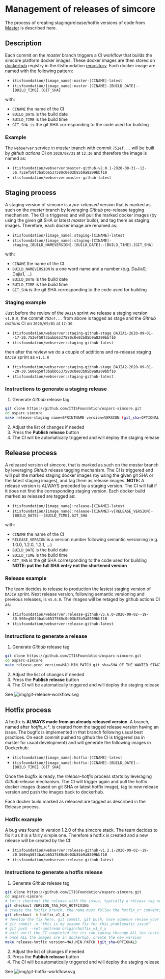 # Management of releases of simcore

The process of creating staging/release/hotfix versions of code from [Master](https://github.com/ITISFoundation/osparc-simcore/tree/master) is described here.

## Description

Each commit on the *master* branch triggers a CI workflow that builds the simcore platform docker images.
These docker images are then stored on [dockerhub](https://hub.docker.com/repositories/itisfoundation) registry in the itisfoundation [repository](https://hub.docker.com/repositories/itisfoundation).
Each docker image are named with the following pattern:

- ``itisfoundation/[image_name]:master-[CINAME]-latest``
- ``itisfoundation/[image_name]:master-[CINAME]-[BUILD_DATE]--[BUILD_TIME].[GIT_SHA]``

with:

- ``CINAME`` the name of the CI
- ``BUILD_DATE`` is the build date
- ``BUILD_TIME`` is the build time
- ``GIT_SHA is`` the git SHA corresponding to the code used for building

### Example

The ``webserver`` service in *master* branch with commit ``752ef...`` will be built by *github actions*  CI on ``2020/08/31`` at ``12:36`` and therefore the image is named as:

- ``itisfoundation/webserver:master-github-v2.0.1-2020-08-31--12-36.752ef50f3babb6537580c0e03b85b9a8209bbf10``
- ``itisfoundation/webserver:master-github-latest``

## Staging process

A staging version of simcore is a *pre-released* version that is marked as such on the *master* branch by leveraging *Github*  pre-release tagging mechanism. The CI is triggered and will pull the marked docker images (by using the given git SHA or latest *master* build), and tag them as staging images.
Therefore, each docker image are renamed as:

- ``itisfoundation/[image_name]:staging-[CINAME]-latest``
- ``itisfoundation/[image_name]:staging-[CINAME]-staging_[BUILD_NAMEVERSION]-[BUILD_DATE]--[BUILD_TIME].[GIT_SHA]``

with:

- ``CINAME`` the name of the CI
- ``BUILD_NAMEVERSION`` is a one word name and a number (e.g. DaJia0, Dajia1, ...)
- ``BUILD_DATE`` is the build date
- ``BUILD_TIME`` is the build time
- ``GIT_SHA`` is the git SHA corresponding to the code used for building

### Staging example

Just before the review of the ``DAJIA`` sprint we release a staging version ``v1.0.0``, the commit ``752ef...`` from above is tagged as stage and the *Github actions*  CI on ``2020/09/01`` at ``17:30``.

- ``itisfoundation/webserver:staging-github-stage_DAJIA1-2020-09-01--17-30.752ef50f3babb6537580c0e03b85b9a8209bbf10``
- ``itisfoundation/webserver:staging-github-latest``

then after the review we do a couple of additions and re-release staging ``DAJIA`` sprint  as `v1.1.0`

- ``itisfoundation/webserver:staging-github-stage_DAJIA2-2020-09-01--20-30.560eq50f3babb6537580c0e03b85b9a8209bbf10``
- ``itisfoundation/webserver:staging-github-latest``

### Instructions to generate a staging release

1. Generate *Github*  release tag

  ```bash
  git clone https://github.com/ITISFoundation/osparc-simcore.git
  cd osparc-simcore
  make release-staging name=SPRINTNAME version=VERSION (git_sha=OPTIONAL)
  ```
2. Adjust the list of changes if needed
3. Press the **Publish release** button
4. The CI will be automatically triggered and will deploy the staging release


## Release process

A released version of simcore, that is marked as such on the *master* branch by leveraging *Github*  release tagging mechanism. The CI is triggered and will pull the marked staging docker images (by using the given git SHA or the latest staging images), and tag them as release images.
**NOTE:** A release version is ALWAYS preceded by a staging version. The CI will fail if it does not find the corresponding staging version.
Each docker build marked as released are tagged as:

- ``itisfoundation/[image_name]:release-[CINAME]-latest``
- ``itisfoundation/[image_name]:release-[CINAME]-v[RELEASE_VERSION]-[BUILD_DATE]--[BUILD_TIME].GIT_SHA``

with:

- ``CINAME`` the name of the CI
- ``RELEASE_VERSION`` is a version number following semantic versioning (e.g. 1.0.0, 1.2.0, 1.2.1, ...)
- ``BUILD_DATE`` is the build date
- ``BUILD_TIME`` is the build time
- ``GIT_SHA`` is the git SHA corresponding to the code used for building **NOTE: put the full SHA entry not the shortened version**

### Release example

The team decides to release to production the lastest staging version of ``DAJIA`` sprint. Next release version, following semantic versioning and previous releases, is `v5.6.0`. The images will be retaged by github actions CI as:

- ``itisfoundation/webserver:release-github-v5.6.0-2020-09-02--19-30.560eq50f3babb6537580c0e03b85b9a8209bbf10``
- ``itisfoundation/webserver:release-github-latest``

### Instructions to generate a release

1. Generate *Github*  release tag

  ```bash
  git clone https://github.com/ITISFoundation/osparc-simcore.git
  cd osparc-simcore
  make release-prod version=MAJ.MIN.PATCH git_sha=SHA_OF_THE_WANTED_STAGING_RELEASE
  ```

2. Adjust the list of changes if needed
3. Press the **Publish release** button
4. The CI will be automatically triggered and will deploy the staging release

See ![img/git-release-workflow.svg](img/git-release-workflow.svg)

## Hotfix process

A hotfix is **ALWAYS made from an already released version**. A branch, named after *hotfix_v.\**, is created from the tagged release version having an issue. The bugfix is implemented in that branch following usual best practices. On each commit pushed to github the CI is triggered (as in master for usual development) and will generate the following images in Dockerhub:

- ``itisfoundation/[image_name]:hotfix-[CINAME]-latest``
- ``itisfoundation/[image_name]:hotfix-[CINAME]-[BUILD_DATE]--[BUILD_TIME].[GIT_SHA]``


Once the bugfix is ready, the *release-hotfix* process starts by leveraging *Github*  release mechanism. The CI will trigger again and pull the hotfix docker images (based on git SHA or latest hotfix image), tag to new release version and push the images back to dockerhub.

Each docker build marked as released are tagged as described in the Release process.

### Hotfix example

A bug was found in version 1.2.0 of the simcore stack. The team decides to fix it as it is a fairly simple one. Therefore a hotfix is created and a new release will be created by the CI:

- ``itisfoundation/webserver:release-github-v1.2.1-2020-09-02--19-30.560eq50f3babb6537580c0e03b85b9a8209bbf10``
- ``itisfoundation/webserver:release-github-latest``

### Instructions to generate a hotfix release

1. Generate *Github*  release tag

  ```bash
  git clone https://github.com/ITISFoundation/osparc-simcore.git
  cd osparc-simcore
  # let's checkout the release with the issue, typically a release tag such as v1.4.5
  git checkout VERSION_TAG_FOR_HOTFIXING
  # create the hotfix branch, the name must follow the hotfix_v* convention, what lies after v is free
  git checkout -b hotfix_v1_4_x
  # develop the fix here, git commit, git push, have someone review your code
  # git commit -m "this is my awsome fix for this problematic issue"
  # git push --set-upstream origin/hotfix_v1_4_x
  # wait until the CI completed the its run (going through ALL the tests and generating the docker images)
  # once ALL the images are in dockerhub, create the new version
  make release-hotfix version=MAJ.MIN.PATCH (git_sha=OPTIONAL)
  ```

2. Adjust the list of changes if needed
3. Press the **Publish release** button
4. The CI will be automatically triggered and will deploy the staging release

See ![img/git-hotfix-workflow.svg](img/git-hotfix-workflow.svg)
